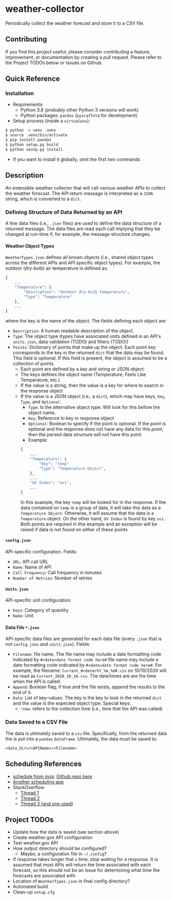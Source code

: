 # weather-collector

Periodically collect the weather forecast and store it to a CSV file.

## Contributing

If you find this project useful, please consider contributing a feature, improvement, or documentation by creating a pull request. Please refer to the Project TODOs below or Issues on Github.

## Quick Reference

### Installation

- Requirements:
	- Python 3.8 (probably other Python 3 versions will work)
	- Python packages: `pandas` (`pyscaffold` for development)
- Setup process (inside a `virtualenv`):
```bash
$ python -m venv .venv
$ source .venv/bin/activate
$ pip install pandas
$ python setup.py build
$ python seutp.py install
```
- If you want to install it globally, omit the first two commands

## Description

An extensible weather collector that will call various weather APIs to collect the weather forecast. The API return message is interpreted as a `JSON` string, which is converted to a `dict`.

### Defining Structure of Data Returned by an API

A few data files (i.e,. `.json` files) are used to define the data structure of a returned message. The data files are read each call implying that they be changed at run-time if, for example, the message structure changes.

#### Weather Object Types

`WeatherTypes.json` defines all known objects (i.e., shared object types across the different APIs and API specific object types). For example, the outdoor (dry-bulb) air temperature is defined as:
```python
{
	...
	"Temperature": {
		"Description": "Outdoor dry-bulb temperature",
		"Type": "Temperature"
	},
	...
}
```
where the key is the name of the object. The fields defining each object are:

- `Description`: A human readable description of the object.
- `Type`: The object type (types have associated units defined in an API's `units.json`, data validation (TODO) and filters (TODO))
- `Points`: Dictionary of points that make up the object. Each point key corresponds to the key in the returned `dict` that the data may be found. This field is optional. If this field is present, the object is assumed to be a collection of points.
	- Each point are defined by a key and string or JSON object.
	- The keys defines the object name (Temperature, Feels Like Temperature, etc.)
	- If the value is a string, then the value is a key for where to search in the response object
	- If the value is a JSON object (i.e., a `dict`), which may have keys, `Key`, `Type`, and `Optional`.
		- `Type`: Is the alternative object type. Will look for this before the object name.
		- `Key`: Reference to key in response object
		- `Optional`: Boolean to specify if the point is optional. If the point is optional and the response does not have any data for this point, then the parsed data structure will not have this point.
		- Example:
		```python
		{
			...
			"Temperature": {
				"Key": "temp"
				"Type": "Temperature Object",
			},
			...
			"UV Index": "uvi",
			...
		}
		```
		In this example, the key `temp` will be looked for in the response. If the data contained on `temp` is a group of data, it will take this data as a `Temperature Object`. Otherwise, it will assume that the data is a `Temperature` object. On the other hand, `UV Index` is found by key `uvi`. Both points are required in this example and an exception will be raised if data is not found on either of these points.

#### `config.json`

API-specific configuration. Fields:

- `URL`: API call URL
- `Name`: Name of API
- `Call Frequency`: Call frequency in minutes
- `Number of Retries`: Number of retries

#### `Units.json`

API-specific unit configuration:

- `Keys`: Category of quantity
- `Name`: Unit

#### Data File `*.json`

API-specific data files are generated for each data file (every `.json` that is not `config.json` and `units.json`). Fields:
- `Filename`: file name. The file name may include a date formatting code indicated by `#<date>date format code here#` file name may include a date formatting code indicated by `#<date>date format code here#`. For example, the filename: `Current_#<date>%Y_%m_%d#.csv` on 10/10/2020 will be read as `Current_2020_10_10.csv`. The date/times are are the time when the API is called.
- `Append`: Boolean flag; if true and the file exists, append the results to the end of it.
- `Data`: List of key-values. The key is the key to look in the returned `dict` and the value is the expected object type. Special keys:
	- `!now`: refers to the collection time (i.e., time that the API was called)

### Data Saved to a CSV File

The data is ultimately saved to a `csv` file. Specifically, from the returned data the is put into a `pandas` `DataFrame`. Ultimately, the data must be saved to:
```
<data_dir>/<APIName>/<Filename>
```

## Scheduling References

- [schedule from pypi](https://pypi.org/project/schedule/); [Github repo here](https://github.com/dbader/schedule)
- [Another scheduling app](https://github.com/mrhwick/schedule)
- StackOverflow
	- [Thread 1](https://stackoverflow.com/questions/22715086/scheduling-python-script-to-run-every-hour-accurately)
	- [Thread 2](https://stackoverflow.com/questions/3393612/run-certain-code-every-n-seconds)
	- [Thread 3 (and one used)](https://stackoverflow.com/questions/8600161/executing-periodic-actions-in-python)

## Project TODOs

- Update how the data is saved (see section above)
- Create weather.gov API configuration
- Test weather.gov API
- How output directory should be configured?
	- Maybe, a configuration file in `~/.config`?
- If response takes longer that `x` time, stop waiting for a response. It is assumed that most APIs will return the time associated with each forecast, so this should not be an issue for determining what time the forecasts are associated with.
- Location of `WeatherTypes.json` in final config directory?
- Automated build
- Clean-up `setup.cfg`
